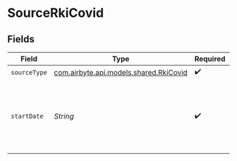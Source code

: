 # SourceRkiCovid


## Fields

| Field                                                                                | Type                                                                                 | Required                                                                             | Description                                                                          |
| ------------------------------------------------------------------------------------ | ------------------------------------------------------------------------------------ | ------------------------------------------------------------------------------------ | ------------------------------------------------------------------------------------ |
| `sourceType`                                                                         | [com.airbyte.api.models.shared.RkiCovid](../../models/shared/RkiCovid.md)            | :heavy_check_mark:                                                                   | N/A                                                                                  |
| `startDate`                                                                          | *String*                                                                             | :heavy_check_mark:                                                                   | UTC date in the format 2017-01-25. Any data before this date will not be replicated. |